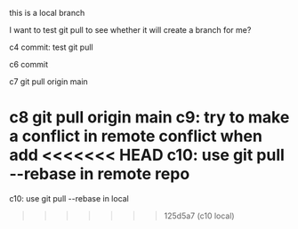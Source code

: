 this is a local branch

I want to test git pull to see whether it will create a branch for me?

c4 commit: test git pull

c6 commit

c7 git pull origin main

c8 git pull origin main
c9: try to make a conflict in remote conflict when add
<<<<<<< HEAD
c10: use git pull --rebase in remote repo
=======
c10: use git pull --rebase in local
>>>>>>> 125d5a7 (c10 local)
